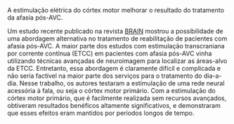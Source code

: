 A estimulação elétrica do córtex motor melhorar o resultado do tratamento da afasia pós-AVC. 

Um estudo recente publicado na revista [BRAIN](https://academic.oup.com/brain/article/139/4/1152/2464226) mostrou a possibilidade de uma abordagem alternativa no tratamento de reabilitação de pacientes com afasia pós-AVC. A maior parte dos estudos com estimulação transcraniana por corrente contínua (ETCC) em pacientes com afasia pós-AVC  vinha utilizando técnicas avançadas de neuroimagem para localizar as áreas-alvo da ETCC. Entretanto, essa abordagem é claramente difícil e complicada e não seria factível na maior parte dos serviços para o tratamento do dia-a-dia. Nesse trabalho, os autores testaram a estimulação de uma rede neural acessória à fala, ou seja o córtex motor primário. Com a estimulação do córtex motor primário, que é facilmente realizada sem recursos avançados, obtiveram resultados benéficos altamente significativos, e demonstraram  que esses efeitos eram mantidos por períodos longos de tempo.
